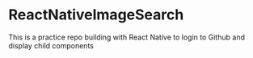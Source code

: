 # ReactNativeImageSearch

This is a practice repo building with React Native to login to Github and display child components
